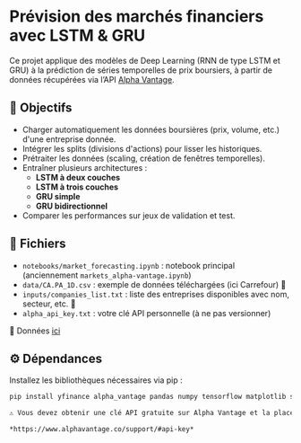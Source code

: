 # Prévision des marchés financiers avec LSTM & GRU

Ce projet applique des modèles de Deep Learning (RNN de type LSTM et GRU) à la prédiction de séries temporelles de prix boursiers, à partir de données récupérées via l’API [Alpha Vantage](https://www.alphavantage.co/).

## 📌 Objectifs

- Charger automatiquement les données boursières (prix, volume, etc.) d'une entreprise donnée.
- Intégrer les splits (divisions d'actions) pour lisser les historiques.
- Prétraiter les données (scaling, création de fenêtres temporelles).
- Entraîner plusieurs architectures :
  - **LSTM à deux couches**
  - **LSTM à trois couches**
  - **GRU simple**
  - **GRU bidirectionnel**
- Comparer les performances sur jeux de validation et test.

## 📂 Fichiers

- `notebooks/market_forecasting.ipynb` : notebook principal (anciennement `markets_alpha-vantage.ipynb`)
- `data/CA.PA_1D.csv` : exemple de données téléchargées (ici Carrefour) 🔗
- `inputs/companies_list.txt` : liste des entreprises disponibles avec nom, secteur, etc. 🔗
- `alpha_api_key.txt` : votre clé API personnelle (à ne pas versionner)

🔗 Données [ici](https://huggingface.co/datasets/0wI/market-forecasting)

## ⚙️ Dépendances

Installez les bibliothèques nécessaires via pip :

```bash
pip install yfinance alpha_vantage pandas numpy tensorflow matplotlib seaborn

⚠️ Vous devez obtenir une clé API gratuite sur Alpha Vantage et la placer dans le fichier alpha_api_key.txt. Même si elle est gratuite, elle est liée à un quota journalier (5 requêtes/minute, 500/jour). 

*https://www.alphavantage.co/support/#api-key*
